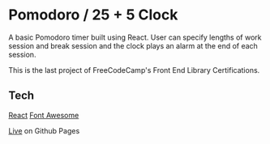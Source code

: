 # Pomodoro / 25 + 5 Clock

A basic Pomodoro timer built using React. User can specify lengths of work session and break session and the clock plays an alarm at the end of each session.

This is the last project of FreeCodeCamp's Front End Library Certifications.

## Tech

[React](https://reactjs.org/)
[Font Awesome](https://fontawesome.com/)

[Live](https://rajdeepdev10.github.io/pomodoro_clock) on Github Pages